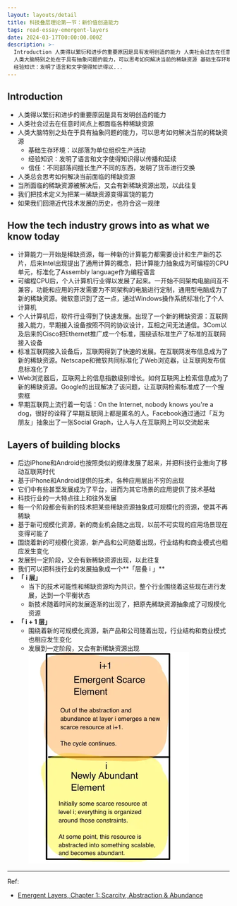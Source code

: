 ```yaml
---
layout: layouts/detail
title: 科技叠层理论第一节：新价值创造能力
tags: read-essay-emergent-layers
date: 2024-03-17T00:00:00.000Z
description: >-
  Introduction 人类得以繁衍和进步的重要原因是具有发明创造的能力 人类社会过去在任意时间点上都面临各种稀缺资源
  人类大脑特别之处在于具有抽象问题的能力，可以思考如何解决当前的稀缺资源 基础生存环境：以部落为单位组织生产活动
  经验知识：发明了语言和文字使得知识得以...
---
```

## Introduction
* 人类得以繁衍和进步的重要原因是具有发明创造的能力
* 人类社会过去在任意时间点上都面临各种稀缺资源
* 人类大脑特别之处在于具有抽象问题的能力，可以思考如何解决当前的稀缺资源
    * 基础生存环境：以部落为单位组织生产活动
    * 经验知识：发明了语言和文字使得知识得以传播和延续
    * 信任：不同部落间擅长生产不同的东西，发明了货币进行交换
* 人类总会思考如何解决当前面临的稀缺资源
* 当所面临的稀缺资源被解决后，又会有新稀缺资源出现，以此往复
* 我们把技术定义为把某一稀缺资源变得富饶的能力
* 如果我们回溯近代技术发展的历史，也符合这一规律

## How the tech industry grows into as what we know today
* 计算能力一开始是稀缺资源，每一种新的计算能力都需要设计和生产新的芯片，后来Intel出现提出了通用计算的概念，把计算能力抽象成为可编程的CPU单元，标准化了Assembly language作为编程语言
* 可编程CPU后，个人计算机行业得以发展了起来。一开始不同架构电脑间互不兼容，功能和应用的开发需要为不同架构的电脑进行定制，通用型电脑成为了新的稀缺资源。微软意识到了这一点，通过Windows操作系统标准化了个人计算机
* 个人计算机后，软件行业得到了快速发展。出现了一个新的稀缺资源：互联网接入能力，早期接入设备按照不同的协议设计，互相之间无法通信。3Com以及后来的Cisco把Ethernet推广成一个标准，围绕该标准生产了标准的互联网接入设备
* 标准互联网接入设备后，互联网得到了快速的发展。在互联网发布信息成为了新的稀缺资源。Netscape和微软共同标准化了Web浏览器，让互联网发布信息标准化了
* Web浏览器后，互联网上的信息指数级别增长。如何互联网上检索信息成为了新的稀缺资源。Google的出现解决了该问题，让互联网检索标准成了一个搜索框
* 早期互联网上流行着一句话：On the Internet, nobody knows you're a dog，很好的诠释了早期互联网上都是匿名的人。Facebook通过通过「互为朋友」抽象出了一张Social Graph，让人与人在互联网上可以交流起来

## Layers of building blocks
* 后边iPhone和Android也按照类似的规律发展了起来，并把科技行业推向了移动互联网时代
* 基于iPhone和Android提供的技术，各种应用层出不穷的出现
* 它们中有些甚至发展成为了平台，进而为其它场景的应用提供了技术基础
* 科技行业的一大特点往上和往外发展
* 每一个阶段都会有新的技术把某些稀缺资源抽象成可规模化的资源，使其不再稀缺
* 基于新可规模化资源，新的商业机会随之出现，以前不可实现的应用场景现在变得可能了
* 围绕着新的可规模化资源，新产品和公司随着出现，行业结构和商业模式也相应发生变化
* 发展到一定阶段，又会有新稀缺资源出现，以此往复
* 我们可以把科技行业的发展抽象成一个**「层叠 i 」**
* **「** **i 层」**
    * 当下的技术可能性和稀缺资源均为共识，整个行业围绕着这些现在进行发展，达到一个平衡状态
    * 新技术随着时间的发展逐渐的出现了，把原先稀缺资源抽象成了可规模化资源
* **「 i + 1 层」**
    * 围绕着新的可规模化资源，新产品和公司随着出现，行业结构和商业模式也相应发生变化
    * 发展到一定阶段，又会有新稀缺资源出现
![Emergent layers column i](/static/img/emergent-layers-i-col.webp)

---

Ref:
- <a href="https://medium.com/swlh/emergent-layers-chapter-1-scarcity-abstraction-abundance-5705666e4f15#.7b8txocc0">Emergent Layers, Chapter 1: Scarcity, Abstraction & Abundance</a>
